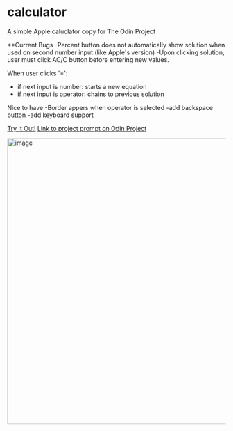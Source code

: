 # calculator
A simple Apple caluclator copy for The Odin Project

**Current Bugs
-Percent button does not automatically show solution when used on second number input (like Apple's version)
-Upon clicking solution, user must click AC/C button before entering new values.

When user clicks '=': 
- if next input is number: starts a new equation
- if next input is operator: chains to previous solution

Nice to have
-Border appers when operator is selected
-add backspace button
-add keyboard support

[Try It Out!](https://gnub33.github.io/calculator/)
[Link to project prompt on Odin Project](https://www.theodinproject.com/lessons/foundations-calculator)

<img width="657" alt="image" src="https://user-images.githubusercontent.com/47507141/173406272-df32f91c-a298-45f0-a507-ef7881a0ec42.png">

